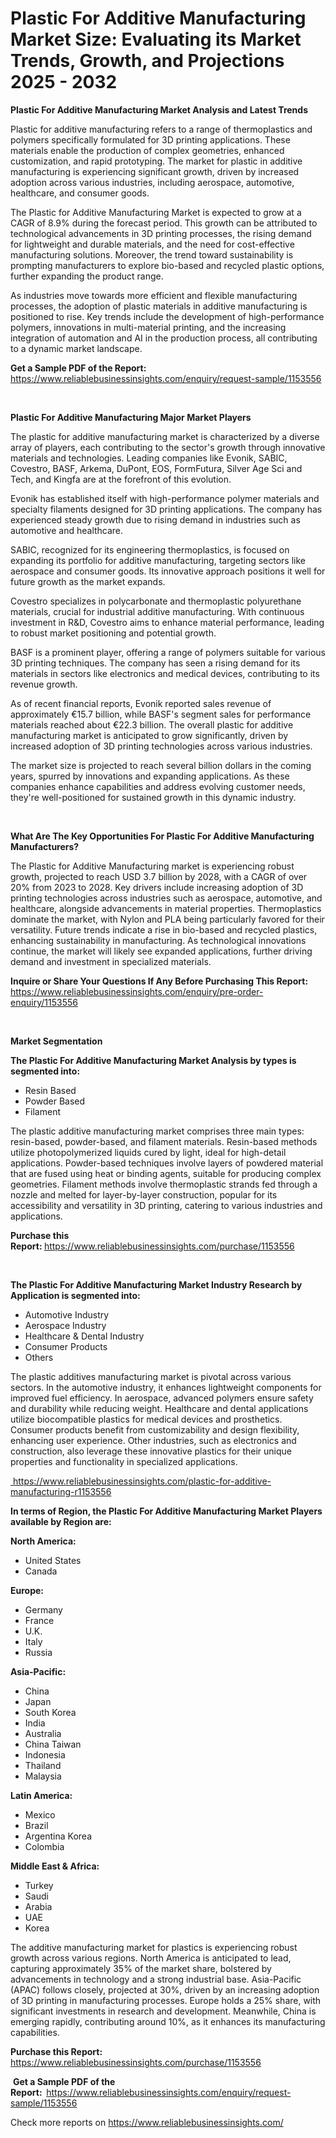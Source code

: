 <p><h1>Plastic For Additive Manufacturing Market Size: Evaluating its Market Trends, Growth, and Projections 2025 - 2032</h1></p><p><strong>Plastic For Additive Manufacturing Market Analysis and Latest Trends</strong></p>
<p><p>Plastic for additive manufacturing refers to a range of thermoplastics and polymers specifically formulated for 3D printing applications. These materials enable the production of complex geometries, enhanced customization, and rapid prototyping. The market for plastic in additive manufacturing is experiencing significant growth, driven by increased adoption across various industries, including aerospace, automotive, healthcare, and consumer goods. </p><p>The Plastic for Additive Manufacturing Market is expected to grow at a CAGR of 8.9% during the forecast period. This growth can be attributed to technological advancements in 3D printing processes, the rising demand for lightweight and durable materials, and the need for cost-effective manufacturing solutions. Moreover, the trend toward sustainability is prompting manufacturers to explore bio-based and recycled plastic options, further expanding the product range. </p><p>As industries move towards more efficient and flexible manufacturing processes, the adoption of plastic materials in additive manufacturing is positioned to rise. Key trends include the development of high-performance polymers, innovations in multi-material printing, and the increasing integration of automation and AI in the production process, all contributing to a dynamic market landscape.</p></p>
<p><strong>Get a Sample PDF of the Report:&nbsp;</strong> <a href="https://www.reliablebusinessinsights.com/enquiry/request-sample/1153556?utm_campaign=2214&utm_medium=2&utm_source=Github&utm_content=ia&utm_term=05022025&utm_id=plastic-for-additive-manufacturing">https://www.reliablebusinessinsights.com/enquiry/request-sample/1153556</a></p>
<p>&nbsp;</p>
<p><strong>Plastic For Additive Manufacturing Major Market Players</strong></p>
<p><p>The plastic for additive manufacturing market is characterized by a diverse array of players, each contributing to the sector's growth through innovative materials and technologies. Leading companies like Evonik, SABIC, Covestro, BASF, Arkema, DuPont, EOS, FormFutura, Silver Age Sci and Tech, and Kingfa are at the forefront of this evolution.</p><p>Evonik has established itself with high-performance polymer materials and specialty filaments designed for 3D printing applications. The company has experienced steady growth due to rising demand in industries such as automotive and healthcare.</p><p>SABIC, recognized for its engineering thermoplastics, is focused on expanding its portfolio for additive manufacturing, targeting sectors like aerospace and consumer goods. Its innovative approach positions it well for future growth as the market expands.</p><p>Covestro specializes in polycarbonate and thermoplastic polyurethane materials, crucial for industrial additive manufacturing. With continuous investment in R&D, Covestro aims to enhance material performance, leading to robust market positioning and potential growth.</p><p>BASF is a prominent player, offering a range of polymers suitable for various 3D printing techniques. The company has seen a rising demand for its materials in sectors like electronics and medical devices, contributing to its revenue growth.</p><p>As of recent financial reports, Evonik reported sales revenue of approximately €15.7 billion, while BASF's segment sales for performance materials reached about €22.3 billion. The overall plastic for additive manufacturing market is anticipated to grow significantly, driven by increased adoption of 3D printing technologies across various industries.</p><p>The market size is projected to reach several billion dollars in the coming years, spurred by innovations and expanding applications. As these companies enhance capabilities and address evolving customer needs, they're well-positioned for sustained growth in this dynamic industry.</p></p>
<p>&nbsp;</p>
<p><strong>What Are The Key Opportunities For Plastic For Additive Manufacturing Manufacturers?</strong></p>
<p><p>The Plastic for Additive Manufacturing market is experiencing robust growth, projected to reach USD 3.7 billion by 2028, with a CAGR of over 20% from 2023 to 2028. Key drivers include increasing adoption of 3D printing technologies across industries such as aerospace, automotive, and healthcare, alongside advancements in material properties. Thermoplastics dominate the market, with Nylon and PLA being particularly favored for their versatility. Future trends indicate a rise in bio-based and recycled plastics, enhancing sustainability in manufacturing. As technological innovations continue, the market will likely see expanded applications, further driving demand and investment in specialized materials.</p></p>
<p><strong>Inquire or Share Your Questions If Any Before Purchasing This Report:</strong> <a href="https://www.reliablebusinessinsights.com/enquiry/pre-order-enquiry/1153556?utm_campaign=2214&utm_medium=2&utm_source=Github&utm_content=ia&utm_term=05022025&utm_id=plastic-for-additive-manufacturing">https://www.reliablebusinessinsights.com/enquiry/pre-order-enquiry/1153556</a></p>
<p>&nbsp;</p>
<p><strong>Market Segmentation</strong></p>
<p><strong>The Plastic For Additive Manufacturing Market Analysis by types is segmented into:</strong></p>
<p><ul><li>Resin Based</li><li>Powder Based</li><li>Filament</li></ul></p>
<p><p>The plastic additive manufacturing market comprises three main types: resin-based, powder-based, and filament materials. Resin-based methods utilize photopolymerized liquids cured by light, ideal for high-detail applications. Powder-based techniques involve layers of powdered material that are fused using heat or binding agents, suitable for producing complex geometries. Filament methods involve thermoplastic strands fed through a nozzle and melted for layer-by-layer construction, popular for its accessibility and versatility in 3D printing, catering to various industries and applications.</p></p>
<p><strong>Purchase this Report:&nbsp;</strong><a href="https://www.reliablebusinessinsights.com/purchase/1153556?utm_campaign=2214&utm_medium=2&utm_source=Github&utm_content=ia&utm_term=05022025&utm_id=plastic-for-additive-manufacturing">https://www.reliablebusinessinsights.com/purchase/1153556</a></p>
<p>&nbsp;</p>
<p><strong>The Plastic For Additive Manufacturing Market Industry Research by Application is segmented into:</strong></p>
<p><ul><li>Automotive Industry</li><li>Aerospace Industry</li><li>Healthcare & Dental Industry</li><li>Consumer Products</li><li>Others</li></ul></p>
<p><p>The plastic additives manufacturing market is pivotal across various sectors. In the automotive industry, it enhances lightweight components for improved fuel efficiency. In aerospace, advanced polymers ensure safety and durability while reducing weight. Healthcare and dental applications utilize biocompatible plastics for medical devices and prosthetics. Consumer products benefit from customizability and design flexibility, enhancing user experience. Other industries, such as electronics and construction, also leverage these innovative plastics for their unique properties and functionality in specialized applications.</p></p>
<p><a href="https://www.reliablebusinessinsights.com/plastic-for-additive-manufacturing-r1153556?utm_campaign=2214&utm_medium=2&utm_source=Github&utm_content=ia&utm_term=05022025&utm_id=plastic-for-additive-manufacturing">&nbsp;https://www.reliablebusinessinsights.com/plastic-for-additive-manufacturing-r1153556</a></p>
<p><strong>In terms of Region, the Plastic For Additive Manufacturing Market Players available by Region are:</strong></p>
<p>
    <p> <strong> North America: </strong>
        <ul>
            <li>United States</li>
            <li>Canada</li>
        </ul>
        </p> 
    <p> <strong> Europe: </strong>
        <ul>
            <li>Germany</li>
            <li>France</li>
            <li>U.K.</li>
            <li>Italy</li>
            <li>Russia</li>
        </ul>
        </p> 
    <p> <strong> Asia-Pacific: </strong>
        <ul>
            <li>China</li>
            <li>Japan</li>
            <li>South Korea</li>
            <li>India</li>
            <li>Australia</li>
            <li>China Taiwan</li>
            <li>Indonesia</li>
            <li>Thailand</li>
            <li>Malaysia</li>
        </ul>
        </p> 
    <p> <strong> Latin America: </strong>
        <ul>
            <li>Mexico</li>
            <li>Brazil</li>
            <li>Argentina Korea</li>
            <li>Colombia</li>
        </ul>
        </p> 
    <p> <strong> Middle East & Africa: </strong>
        <ul>
            <li>Turkey</li>
            <li>Saudi</li>
            <li>Arabia</li>
            <li>UAE</li>
            <li>Korea</li>
        </ul>
    </p>
    </p>
<p><p>The additive manufacturing market for plastics is experiencing robust growth across various regions. North America is anticipated to lead, capturing approximately 35% of the market share, bolstered by advancements in technology and a strong industrial base. Asia-Pacific (APAC) follows closely, projected at 30%, driven by an increasing adoption of 3D printing in manufacturing processes. Europe holds a 25% share, with significant investments in research and development. Meanwhile, China is emerging rapidly, contributing around 10%, as it enhances its manufacturing capabilities.</p></p>
<p><strong>Purchase this Report: </strong><a href="https://www.reliablebusinessinsights.com/purchase/1153556?utm_campaign=2214&utm_medium=2&utm_source=Github&utm_content=ia&utm_term=05022025&utm_id=plastic-for-additive-manufacturing">https://www.reliablebusinessinsights.com/purchase/1153556</a></p>
<p>&nbsp;<strong>Get a Sample PDF of the Report:&nbsp;&nbsp;</strong><a href="https://www.reliablebusinessinsights.com/enquiry/request-sample/1153556?utm_campaign=2214&utm_medium=2&utm_source=Github&utm_content=ia&utm_term=05022025&utm_id=plastic-for-additive-manufacturing">https://www.reliablebusinessinsights.com/enquiry/request-sample/1153556</a></p>
<p><strong></strong></p>
<p>Check more reports on <a href="https://www.reliablebusinessinsights.com/?utm_campaign=2214&utm_medium=2&utm_source=Github&utm_content=ia&utm_term=05022025&utm_id=plastic-for-additive-manufacturing">https://www.reliablebusinessinsights.com/</a></p>